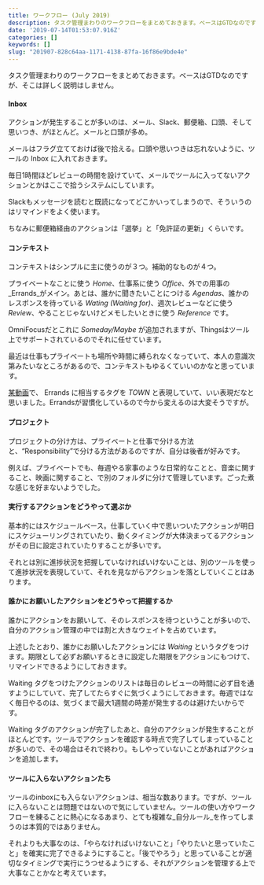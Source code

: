 ```yaml
---
title: ワークフロー (July 2019)
description: タスク管理まわりのワークフローをまとめておきます。ベースはGTDなのですが、そこは詳しく説明はしません。
date: '2019-07-14T01:53:07.916Z'
categories: []
keywords: []
slug: "201907-828c64aa-1171-4138-87fa-16f86e9bde4e"
---
```

タスク管理まわりのワークフローをまとめておきます。ベースはGTDなのですが、そこは詳しく説明はしません。

#### Inbox

アクションが発生することが多いのは、メール、Slack、郵便箱、口頭、そして思いつき、がほとんど。メールと口頭が多め。

メールはフラグ立てておけば後で拾える。口頭や思いつきは忘れないように、ツールの Inbox に入れておきます。

毎日1時間ほどレビューの時間を設けていて、メールでツールに入ってないアクションとかはここで拾うシステムにしています。

Slackもメッセージを読むと既読になってどこかいってしまうので、そういうのはリマインドをよく使います。

ちなみに郵便箱経由のアクションは「選挙」と「免許証の更新」くらいです。

#### コンテキスト

コンテキストはシンプルに主に使うのが３つ。補助的なものが４つ。

プライベートなことに使う _Home_、仕事系に使う _Office_、外での用事の _Errands_がメイン。あとは、誰かに聞きたいことにつける _Agendas_、誰かのレスポンスを待っている _Wating (Waiting for)_、週次レビューなどに使う _Review_、やることじゃないけどメモしたいときに使う _Reference_ です。

OmniFocusだとこれに _Someday/Maybe_ が追加されますが、Thingsはツール上でサポートされているのでそれに任せています。

最近は仕事もプライベートも場所や時間に縛られなくなっていて、本人の意識次第みたいなところがあるので、コンテキストもゆるくていいのかなと思っています。

[某動画](https://www.youtube.com/watch?v=tghg0-zlK-E)で、 Errands に相当するタグを _TOWN_ と表現していて、いい表現だなと思いました。Errandsが習慣化しているので今から変えるのは大変そうですが。

#### プロジェクト

プロジェクトの分け方は、プライベートと仕事で分ける方法と、“Responsibility”で分ける方法があるのですが、自分は後者が好みです。

例えば、プライベートでも、毎週やる家事のような日常的なことと、音楽に関すること、映画に関すること、で別のフォルダに分けて管理しています。ごった煮な感じを好まないようでした。

#### 実行するアクションをどうやって選ぶか

基本的にはスケジュールベース。仕事していく中で思いついたアクションが明日にスケジューリングされていたり、動くタイミングが大体決まってるアクションがその日に設定されていたりすることが多いです。

それとは別に進捗状況を把握していなければいけないことは、別のツールを使って進捗状況を表現していて、それを見ながらアクションを落としていくことはあります。

#### 誰かにお願いしたアクションをどうやって把握するか

誰かにアクションをお願いして、そのレスポンスを待つということが多いので、自分のアクション管理の中では割と大きなウェイトを占めています。

上述したとおり、誰かにお願いしたアクションには _Waiting_ というタグをつけます。期限として必ずお願いするときに設定した期限をアクションにもつけて、リマインドできるようにしておきます。

Waiting タグをつけたアクションのリストは毎日のレビューの時間に必ず目を通すようにしていて、完了してたらすぐに気づくようにしておきます。毎週ではなく毎日やるのは、気づくまで最大1週間の時差が発生するのは避けたいからです。

Waiting タグのアクションが完了したあと、自分のアクションが発生することがほとんどです。ツールでアクションを確認する時点で完了してしまっていることが多いので、その場合はそれで終わり。もしやっていないことがあればアクションを追加します。

#### ツールに入らないアクションたち

ツールのinboxにも入らないアクションは、相当な数あります。ですが、ツールに入らないことは問題ではないので気にしていません。ツールの使い方やワークフローを練ることに熱心になるあまり、とても複雑な_自分ルール_を作ってしまうのは本質的ではありません。

それよりも大事なのは、「やらなければいけないこと」「やりたいと思っていたこと」を確実に完了できるようにすること。「後でやろう」と思っていることが適切なタイミングで実行にうつせるようにする、それがアクションを管理する上で大事なことかなと考えています。